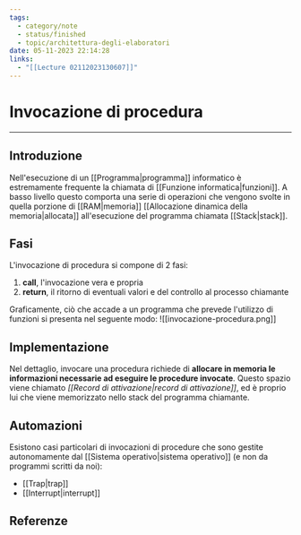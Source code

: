 ```yaml
---
tags:
  - category/note
  - status/finished
  - topic/architettura-degli-elaboratori
date: 05-11-2023 22:14:28
links:
  - "[[Lecture 02112023130607]]"
---
```

# Invocazione di procedura
---
## Introduzione
Nell'esecuzione di un [[Programma|programma]] informatico è estremamente frequente la chiamata di [[Funzione informatica|funzioni]]. A basso livello questo comporta una serie di operazioni che vengono svolte in quella porzione di [[RAM|memoria]] [[Allocazione dinamica della memoria|allocata]] all'esecuzione del programma chiamata [[Stack|stack]].

## Fasi
L'invocazione di procedura si compone di 2 fasi:
1. **call**, l'invocazione vera e propria
2. **return**, il ritorno di eventuali valori e del controllo al processo chiamante

Graficamente, ciò che accade a un programma che prevede l'utilizzo di funzioni si presenta nel seguente modo:
![[invocazione-procedura.png]]

## Implementazione
Nel dettaglio, invocare una procedura richiede di **allocare in memoria le informazioni necessarie ad eseguire le procedure invocate**. Questo spazio viene chiamato _[[Record di attivazione|record di attivazione]]_, ed è proprio lui che viene memorizzato nello stack del programma chiamante.

## Automazioni
Esistono casi particolari di invocazioni di procedure che sono gestite autonomamente dal [[Sistema operativo|sistema operativo]] (e non da programmi scritti da noi):
- [[Trap|trap]]
- [[Interrupt|interrupt]]

## Referenze